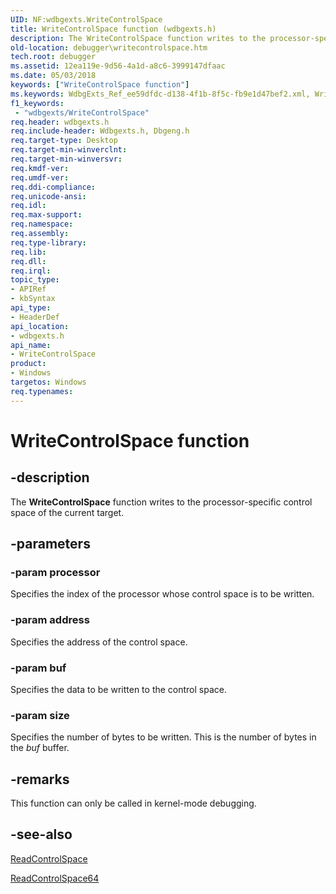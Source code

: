 ```yaml
---
UID: NF:wdbgexts.WriteControlSpace
title: WriteControlSpace function (wdbgexts.h)
description: The WriteControlSpace function writes to the processor-specific control space of the current target.
old-location: debugger\writecontrolspace.htm
tech.root: debugger
ms.assetid: 12ea119e-9d56-4a1d-a8c6-3999147dfaac
ms.date: 05/03/2018
keywords: ["WriteControlSpace function"]
ms.keywords: WdbgExts_Ref_ee59dfdc-d138-4f1b-8f5c-fb9e1d47bef2.xml, WriteControlSpace, WriteControlSpace function [Windows Debugging], debugger.writecontrolspace, wdbgexts/WriteControlSpace
f1_keywords:
 - "wdbgexts/WriteControlSpace"
req.header: wdbgexts.h
req.include-header: Wdbgexts.h, Dbgeng.h
req.target-type: Desktop
req.target-min-winverclnt: 
req.target-min-winversvr: 
req.kmdf-ver: 
req.umdf-ver: 
req.ddi-compliance: 
req.unicode-ansi: 
req.idl: 
req.max-support: 
req.namespace: 
req.assembly: 
req.type-library: 
req.lib: 
req.dll: 
req.irql: 
topic_type:
- APIRef
- kbSyntax
api_type:
- HeaderDef
api_location:
- wdbgexts.h
api_name:
- WriteControlSpace
product:
- Windows
targetos: Windows
req.typenames: 
---
```


# WriteControlSpace function


## -description


The <b>WriteControlSpace</b> function writes to the processor-specific control space of the current target.


## -parameters




### -param processor

Specifies the index of the processor whose control space is to be written.


### -param address

Specifies the address of the control space.


### -param buf

Specifies the data to be written to the control space.


### -param size

Specifies the number of bytes to be written.  This is the number of bytes in the <i>buf</i> buffer.


## -remarks



This function can only be called in kernel-mode debugging.




## -see-also




<a href="https://docs.microsoft.com/windows-hardware/drivers/ddi/wdbgexts/nf-wdbgexts-readcontrolspace">ReadControlSpace</a>



<a href="https://docs.microsoft.com/windows-hardware/drivers/ddi/wdbgexts/nf-wdbgexts-readcontrolspace64">ReadControlSpace64</a>
 

 

